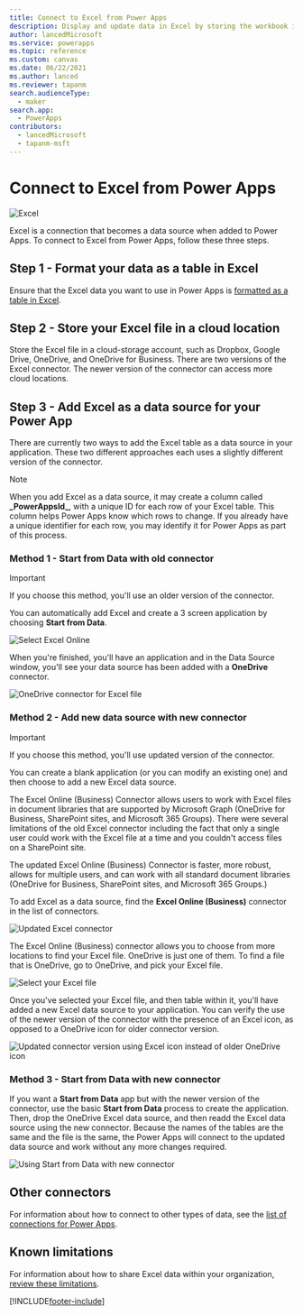 ```yaml
---
title: Connect to Excel from Power Apps
description: Display and update data in Excel by storing the workbook in a cloud-storage account and then connecting to the data from your app.
author: lancedMicrosoft
ms.service: powerapps
ms.topic: reference
ms.custom: canvas
ms.date: 06/22/2021
ms.author: lanced
ms.reviewer: tapanm
search.audienceType: 
  - maker
search.app: 
  - PowerApps
contributors:
  - lancedMicrosoft
  - tapanm-msft
---
```

# Connect to Excel from Power Apps

![Excel](./media/connection-excel/excelicon.png)

Excel is a connection that becomes a data source when added to Power Apps. To connect to Excel from Power Apps, follow these three steps.

## Step 1 - Format your data as a table in Excel

Ensure that the Excel data you want to use in Power Apps is [formatted as a table in Excel](https://support.office.com/article/Create-an-Excel-table-in-a-worksheet-E81AA349-B006-4F8A-9806-5AF9DF0AC664).

## Step 2 - Store your Excel file in a cloud location

Store the Excel file in a cloud-storage account, such as Dropbox, Google Drive, OneDrive, and OneDrive for Business. There are two versions of the Excel connector. The newer version of the connector can access more cloud locations.

## Step 3 - Add Excel as a data source for your Power App

There are currently two ways to add the Excel table as a data source in your application. These two different approaches each uses a slightly different version of the connector.

> [!NOTE]
> When you add Excel as a data source, it may create a column called **\_PowerAppsId_**, with a unique ID for each row of your Excel table. This column helps Power Apps know which rows to change. If you already have a unique identifier for each row, you may identify it for Power Apps as part of this process.

### Method 1 - Start from Data with old connector

> [!IMPORTANT]
> If you choose this method, you'll use an older version of the connector.

You can automatically add Excel and create a 3 screen application by choosing **Start from Data**.

![Select Excel Online](./media/connection-excel/start-from-data.png "Select Excel Online")

When you're finished, you'll have an application and in the Data Source window, you'll see your data source has been added with a **OneDrive** connector.

![OneDrive connector for Excel file](./media/connection-excel/onedrive-connector.png "OneDrive connector for Excel file")

### Method 2 - Add new data source with new connector

> [!IMPORTANT]
> If you choose this method, you'll use updated version of the connector.

You can create a blank application (or you can modify an existing one) and then choose to add a new Excel data source.

The Excel Online (Business) Connector allows users to work with Excel files in document libraries that are supported by Microsoft Graph (OneDrive for Business, SharePoint sites, and Microsoft 365 Groups). There were several limitations of the old Excel connector including the fact that only a single user could work with the Excel file at a time and you couldn't access files on a SharePoint site.

The updated Excel Online (Business) Connector is faster, more robust, allows for multiple users, and can work with all standard document libraries (OneDrive for Business, SharePoint sites, and Microsoft 365 Groups.)

To add Excel as a data source, find the **Excel Online (Business)** connector in the list of connectors.

![Updated Excel connector](./media/connection-excel/excel-connector-and-others.png "Updated Excel connector")

The Excel Online (Business) connector allows you to choose from more locations to find your Excel file. OneDrive is just one of them. To find a file that is OneDrive, go to OneDrive, and pick your Excel file.

![Select your Excel file](./media/connection-excel/excel-connector-table-picker.png "Select your Excel file")

Once you've selected your Excel file, and then table within it, you'll have added a new Excel data source to your application. You can verify the use of the newer version of the connector with the presence of an Excel icon, as opposed to a OneDrive icon for older connector version.

![Updated connector version using Excel icon instead of older OneDrive icon](./media/connection-excel/excel-data-source.png "Updated connector version using Excel icon instead of older OneDrive icon")

### Method 3 - Start from Data with new connector

If you want a **Start from Data** app but with the newer version of the connector, use the basic **Start from Data** process to create the application. Then, drop the OneDrive Excel data source, and then readd the Excel data source using the new connector. Because the names of the tables are the same and the file is the same, the Power Apps will  connect to the updated data source and work without any more changes required.

![Using Start from Data with new connector](./media/connection-excel/excel-data-source-with-app.png "Using Start from Data with new connector")

## Other connectors

For information about how to connect to other types of data, see the [list of connections for Power Apps](../connections-list.md).

## Known limitations

For information about how to share Excel data within your organization, [review these limitations](cloud-storage-blob-connections.md#sharing-excel-tables).

[!INCLUDE[footer-include](../../../includes/footer-banner.md)]
